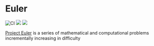 # Euler
![CI](https://github.com/alexpyoung/Euler/workflows/CI/badge.svg?branch=master)
![](https://img.shields.io/static/v1.svg?label=macOS&message=10.15&color=blueviolet)
![](https://img.shields.io/static/v1.svg?label=Xcode&message=11.4.1&color=blue)

[Project Euler](https://projecteuler.net/) is a series of mathematical and computational problems incrementally increasing in difficulty
